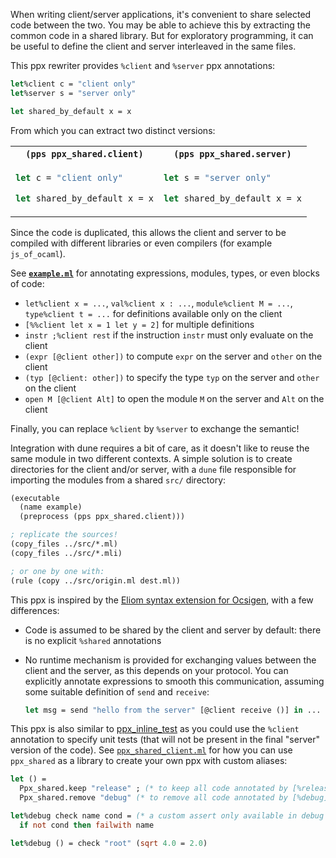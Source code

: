 When writing client/server applications, it's convenient to share selected code between the two. You may be able to achieve this by extracting the common code in a shared library. But for exploratory programming, it can be useful to define the client and server interleaved in the same files.

This ppx rewriter provides `%client` and `%server` ppx annotations:

```ocaml
let%client c = "client only"
let%server s = "server only"

let shared_by_default x = x
```

From which you can extract two distinct versions:

<table>
<tr>
<th><code>(pps ppx_shared.client)</code></th>
<th><code>(pps ppx_shared.server)</code></th>
</tr>
<tr><td>

```ocaml
let c = "client only"

let shared_by_default x = x
```

</td><td>

```ocaml
let s = "server only"

let shared_by_default x = x
```

</td></tr></table>

Since the code is duplicated, this allows the client and server to be compiled with different libraries or even compilers (for example `js_of_ocaml`).

See **[`example.ml`](examples/example.ml)** for annotating expressions, modules, types, or even blocks of code:

- `let%client x = ...`, `val%client x : ...`, `module%client M = ...`, `type%client t = ...` for definitions available only on the client
- `[%%client let x = 1 let y = 2]` for multiple definitions
- `instr ;%client rest` if the instruction `instr` must only evaluate on the client
- `(expr [@client other])` to compute `expr` on the server and `other` on the client
- `(typ [@client: other])` to specify the type `typ` on the server and `other` on the client
- `open M [@client Alt]` to open the module `M` on the server and `Alt` on the client

Finally, you can replace `%client` by `%server` to exchange the semantic!

Integration with dune requires a bit of care, as it doesn't like to reuse the same module in two different contexts. A simple solution is to create directories for the client and/or server, with a `dune` file responsible for importing the modules from a shared `src/` directory:

```lisp
(executable
  (name example)
  (preprocess (pps ppx_shared.client)))

; replicate the sources!
(copy_files ../src/*.ml)
(copy_files ../src/*.mli)

; or one by one with:
(rule (copy ../src/origin.ml dest.ml))
```

This ppx is inspired by the [Eliom syntax extension for Ocsigen](https://ocsigen.org/eliom/latest/manual/ppx-syntax), with a few differences:

- Code is assumed to be shared by the client and server by default: there is no explicit `%shared` annotations
- No runtime mechanism is provided for exchanging values between the client and the server, as this depends on your protocol. You can explicitly annotate expressions to smooth this communication, assuming some suitable definition of `send` and `receive`:

  ```ocaml
  let msg = send "hello from the server" [@client receive ()] in ...
  ```

This ppx is also similar to [ppx_inline_test](https://github.com/janestreet/ppx_inline_test) as you could use the `%client` annotation to specify unit tests (that will not be present in the final "server" version of the code). See [`ppx_shared_client.ml`](src/ppx_shared_client.ml) for how you can use `ppx_shared` as a library to create your own ppx with custom aliases:

```ocaml
let () =
  Ppx_shared.keep "release" ; (* to keep all code annotated by [%release] *)
  Ppx_shared.remove "debug" (* to remove all code annotated by [%debug] *)
```

```ocaml
let%debug check name cond = (* a custom assert only available in debug mode *)
  if not cond then failwith name

let%debug () = check "root" (sqrt 4.0 = 2.0)
```
